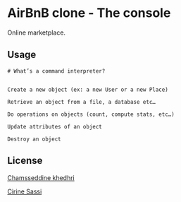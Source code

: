 # AirBnB clone - The console

Online marketplace.


## Usage

```
# What’s a command interpreter?


Create a new object (ex: a new User or a new Place)

Retrieve an object from a file, a database etc…

Do operations on objects (count, compute stats, etc…)

Update attributes of an object

Destroy an object
```


## License
[Chamsseddine khedhri](https://github.com/Chamseddinekh)

[Cirine Sassi](https://github.com/Cirine92)